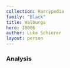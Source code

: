 ```yaml
---
collection: Harrypedia
family: "Black"
title: Walburga
hero: I0006
author: Luke Schierer
layout: person
---
```


### Analysis
